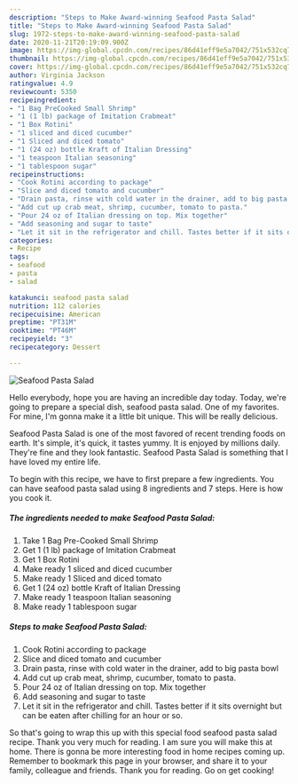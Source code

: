 ```yaml
---
description: "Steps to Make Award-winning Seafood Pasta Salad"
title: "Steps to Make Award-winning Seafood Pasta Salad"
slug: 1972-steps-to-make-award-winning-seafood-pasta-salad
date: 2020-11-21T20:19:09.900Z
image: https://img-global.cpcdn.com/recipes/86d41eff9e5a7042/751x532cq70/seafood-pasta-salad-recipe-main-photo.jpg
thumbnail: https://img-global.cpcdn.com/recipes/86d41eff9e5a7042/751x532cq70/seafood-pasta-salad-recipe-main-photo.jpg
cover: https://img-global.cpcdn.com/recipes/86d41eff9e5a7042/751x532cq70/seafood-pasta-salad-recipe-main-photo.jpg
author: Virginia Jackson
ratingvalue: 4.9
reviewcount: 5350
recipeingredient:
- "1 Bag PreCooked Small Shrimp"
- "1 (1 lb) package of Imitation Crabmeat"
- "1 Box Rotini"
- "1 sliced and diced cucumber"
- "1 Sliced and diced tomato"
- "1 (24 oz) bottle Kraft of Italian Dressing"
- "1 teaspoon Italian seasoning"
- "1 tablespoon sugar"
recipeinstructions:
- "Cook Rotini according to package"
- "Slice and diced tomato and cucumber"
- "Drain pasta, rinse with cold water in the drainer, add to big pasta bowl"
- "Add cut up crab meat, shrimp, cucumber, tomato to pasta."
- "Pour 24 oz of Italian dressing on top. Mix together"
- "Add seasoning and sugar to taste"
- "Let it sit in the refrigerator and chill. Tastes better if it sits overnight but can be eaten after chilling for an hour or so."
categories:
- Recipe
tags:
- seafood
- pasta
- salad

katakunci: seafood pasta salad 
nutrition: 112 calories
recipecuisine: American
preptime: "PT31M"
cooktime: "PT46M"
recipeyield: "3"
recipecategory: Dessert

---
```



![Seafood Pasta Salad](https://img-global.cpcdn.com/recipes/86d41eff9e5a7042/751x532cq70/seafood-pasta-salad-recipe-main-photo.jpg)

Hello everybody, hope you are having an incredible day today. Today, we're going to prepare a special dish, seafood pasta salad. One of my favorites. For mine, I'm gonna make it a little bit unique. This will be really delicious.

Seafood Pasta Salad is one of the most favored of recent trending foods on earth. It's simple, it's quick, it tastes yummy. It is enjoyed by millions daily. They're fine and they look fantastic. Seafood Pasta Salad is something that I have loved my entire life.




To begin with this recipe, we have to first prepare a few ingredients. You can have seafood pasta salad using 8 ingredients and 7 steps. Here is how you cook it.

<!--inarticleads1-->

##### The ingredients needed to make Seafood Pasta Salad:

1. Take 1 Bag Pre-Cooked Small Shrimp
1. Get 1 (1 lb) package of Imitation Crabmeat
1. Get 1 Box Rotini
1. Make ready 1 sliced and diced cucumber
1. Make ready 1 Sliced and diced tomato
1. Get 1 (24 oz) bottle Kraft of Italian Dressing
1. Make ready 1 teaspoon Italian seasoning
1. Make ready 1 tablespoon sugar




<!--inarticleads2-->

##### Steps to make Seafood Pasta Salad:

1. Cook Rotini according to package
1. Slice and diced tomato and cucumber
1. Drain pasta, rinse with cold water in the drainer, add to big pasta bowl
1. Add cut up crab meat, shrimp, cucumber, tomato to pasta.
1. Pour 24 oz of Italian dressing on top. Mix together
1. Add seasoning and sugar to taste
1. Let it sit in the refrigerator and chill. Tastes better if it sits overnight but can be eaten after chilling for an hour or so.




So that's going to wrap this up with this special food seafood pasta salad recipe. Thank you very much for reading. I am sure you will make this at home. There is gonna be more interesting food in home recipes coming up. Remember to bookmark this page in your browser, and share it to your family, colleague and friends. Thank you for reading. Go on get cooking!
